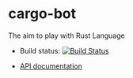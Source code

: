 # cargo-bot
The aim to play with Rust Language

- Build status: [![Build Status](https://travis-ci.org/seb-odessa/cargo-bot.svg?branch=master)](https://travis-ci.org/seb-odessa/cargo-bot)

- [API documentation](http://seb-odessa.github.io/cargo-bot/lib/index.html)






